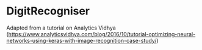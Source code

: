 # DigitRecogniser
Adapted from a tutorial on Analytics Vidhya <br />
(https://www.analyticsvidhya.com/blog/2016/10/tutorial-optimizing-neural-networks-using-keras-with-image-recognition-case-study/)
